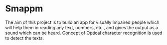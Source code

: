 # Smappm
The aim of this project is to build an app for visually impaired people which will help them in reading any text, numbers, etc., and gives the output as a sound which can be heard. Concept of Optical character recognition is used to detect the texts.
